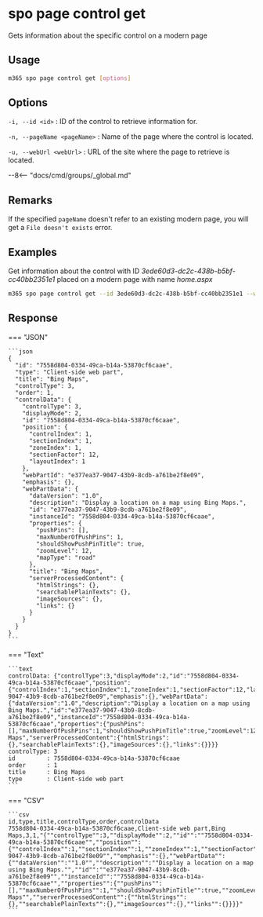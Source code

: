 # spo page control get

Gets information about the specific control on a modern page

## Usage

```sh
m365 spo page control get [options]
```

## Options

`-i, --id <id>`
: ID of the control to retrieve information for.

`-n, --pageName <pageName>`
: Name of the page where the control is located.

`-u, --webUrl <webUrl>`
: URL of the site where the page to retrieve is located.

--8<-- "docs/cmd/groups/_global.md"

## Remarks

If the specified `pageName` doesn't refer to an existing modern page, you will get a `File doesn't exists` error.

## Examples

Get information about the control with ID _3ede60d3-dc2c-438b-b5bf-cc40bb2351e1_ placed on a modern page with name _home.aspx_

```sh
m365 spo page control get --id 3ede60d3-dc2c-438b-b5bf-cc40bb2351e1 --webUrl https://contoso.sharepoint.com/sites/team-a --pageName home.aspx
```


## Response

=== "JSON"

    ```json
    {
      "id": "7558d804-0334-49ca-b14a-53870cf6caae",
      "type": "Client-side web part",
      "title": "Bing Maps",
      "controlType": 3,
      "order": 1,
      "controlData": {
        "controlType": 3,
        "displayMode": 2,
        "id": "7558d804-0334-49ca-b14a-53870cf6caae",
        "position": {
          "controlIndex": 1,
          "sectionIndex": 1,
          "zoneIndex": 1,
          "sectionFactor": 12,
          "layoutIndex": 1
        },
        "webPartId": "e377ea37-9047-43b9-8cdb-a761be2f8e09",
        "emphasis": {},
        "webPartData": {
          "dataVersion": "1.0",
          "description": "Display a location on a map using Bing Maps.",
          "id": "e377ea37-9047-43b9-8cdb-a761be2f8e09",
          "instanceId": "7558d804-0334-49ca-b14a-53870cf6caae",
          "properties": {
            "pushPins": [],
            "maxNumberOfPushPins": 1,
            "shouldShowPushPinTitle": true,
            "zoomLevel": 12,
            "mapType": "road"
          },
          "title": "Bing Maps",
          "serverProcessedContent": {
            "htmlStrings": {},
            "searchablePlainTexts": {},
            "imageSources": {},
            "links": {}
          }
        }
      }
    }
    ```

=== "Text"

    ```text
    controlData: {"controlType":3,"displayMode":2,"id":"7558d804-0334-49ca-b14a-53870cf6caae","position":{"controlIndex":1,"sectionIndex":1,"zoneIndex":1,"sectionFactor":12,"layoutIndex":1},"webPartId":"e377ea37-9047-43b9-8cdb-a761be2f8e09","emphasis":{},"webPartData":{"dataVersion":"1.0","description":"Display a location on a map using Bing Maps.","id":"e377ea37-9047-43b9-8cdb-a761be2f8e09","instanceId":"7558d804-0334-49ca-b14a-53870cf6caae","properties":{"pushPins":[],"maxNumberOfPushPins":1,"shouldShowPushPinTitle":true,"zoomLevel":12,"mapType":"road"},"title":"Bing Maps","serverProcessedContent":{"htmlStrings":{},"searchablePlainTexts":{},"imageSources":{},"links":{}}}}
    controlType: 3
    id         : 7558d804-0334-49ca-b14a-53870cf6caae
    order      : 1
    title      : Bing Maps
    type       : Client-side web part
    ```

=== "CSV"

    ```csv
    id,type,title,controlType,order,controlData
    7558d804-0334-49ca-b14a-53870cf6caae,Client-side web part,Bing Maps,3,1,"{""controlType"":3,""displayMode"":2,""id"":""7558d804-0334-49ca-b14a-53870cf6caae"",""position"":{""controlIndex"":1,""sectionIndex"":1,""zoneIndex"":1,""sectionFactor"":12,""layoutIndex"":1},""webPartId"":""e377ea37-9047-43b9-8cdb-a761be2f8e09"",""emphasis"":{},""webPartData"":{""dataVersion"":""1.0"",""description"":""Display a location on a map using Bing Maps."",""id"":""e377ea37-9047-43b9-8cdb-a761be2f8e09"",""instanceId"":""7558d804-0334-49ca-b14a-53870cf6caae"",""properties"":{""pushPins"":[],""maxNumberOfPushPins"":1,""shouldShowPushPinTitle"":true,""zoomLevel"":12,""mapType"":""road""},""title"":""Bing Maps"",""serverProcessedContent"":{""htmlStrings"":{},""searchablePlainTexts"":{},""imageSources"":{},""links"":{}}}}"
    ```
